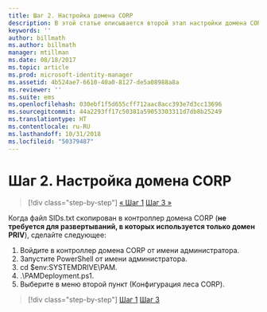 ```yaml
---
title: Шаг 2. Настройка домена CORP
description: В этой статье описывается второй этап настройки домена CORP, предусматривающий запуск скрипта после копирования файла sids.txt в контроллер домена CORP.
keywords: ''
author: billmath
ms.author: billmath
manager: mtillman
ms.date: 08/18/2017
ms.topic: article
ms.prod: microsoft-identity-manager
ms.assetid: 4b524ae7-6610-40a0-8127-de5a08988a8a
ms.reviewer: ''
ms.suite: ems
ms.openlocfilehash: 030ebf1f5d655cff712aac8acc393e7d3cc13696
ms.sourcegitcommit: 44a2293ff17c50381a59053303311d7db8b25249
ms.translationtype: HT
ms.contentlocale: ru-RU
ms.lasthandoff: 10/31/2018
ms.locfileid: "50379487"
---
```

# <a name="step-2-configuring-the-corp-domain"></a>Шаг 2. Настройка домена CORP

> [!div class="step-by-step"]
> [« Шаг 1](sp1-step1-configuring-priv-domain.md)
> [Шаг 3 »](sp1-step3-installing-configuring-sql.md)

Когда файл SIDs.txt скопирован в контроллер домена CORP (**не требуется для развертываний, в которых используется только домен PRIV**), сделайте следующее:

1. Войдите в контроллер домена CORP от имени администратора.
2. Запустите PowerShell от имени администратора.
3. cd $env:SYSTEMDRIVE\PAM.
4. .\PAMDeployment.ps1.
5. Выберите в меню второй пункт (Конфигурация леса CORP).

> [!div class="step-by-step"]
> [Шаг 1](sp1-step1-configuring-priv-domain.md)
> [Шаг 3](sp1-step3-installing-configuring-sql.md)

